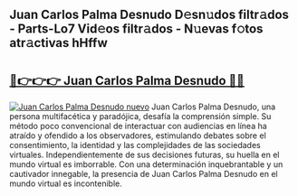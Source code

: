 ## Juan Carlos Palma Desnudo D𝚎sn𝚞dos filtr𝚊dos - Parts-Lo7 Vid𝚎os filtr𝚊dos - N𝚞evas f𝚘tos atr𝚊ctivas hHffw

# <h2><a href="http://mb2u98j.tromn.icu/?c=Juan+Carlos+Palma+Desnudo">🔗👉👉👉 Juan Carlos Palma Desnudo 🔗🔗</a></h2>

[![Juan Carlos Palma Desnudo nuevo](https://i.imgur.com/pEAQMta.gif)](http://mb2u98j.tromn.icu/?c=Juan+Carlos+Palma+Desnudo)
Juan Carlos Palma Desnudo, una persona multifacética y paradójica, desafía la comprensión simple. Su método poco convencional de interactuar con audiencias en línea ha atraído y ofendido a los observadores, estimulando debates sobre el consentimiento, la identidad y las complejidades de las sociedades virtuales. Independientemente de sus decisiones futuras, su huella en el mundo virtual es imborrable. Con una determinación inquebrantable y un cautivador innegable, la presencia de Juan Carlos Palma Desnudo en el mundo virtual es incontenible.
